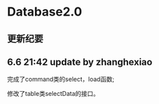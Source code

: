# Database2.0
更新纪要
---

## 6.6 21:42 update by zhanghexiao

完成了command类的select，load函数;

修改了table类selectData的接口。
